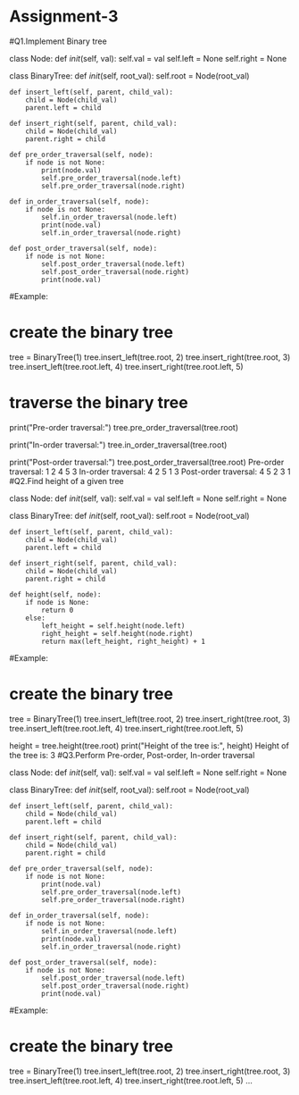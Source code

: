 # Assignment-3
#Q1.Implement Binary tree

class Node:
    def _init_(self, val):
        self.val = val
        self.left = None
        self.right = None

class BinaryTree:
    def _init_(self, root_val):
        self.root = Node(root_val)
    
    def insert_left(self, parent, child_val):
        child = Node(child_val)
        parent.left = child
    
    def insert_right(self, parent, child_val):
        child = Node(child_val)
        parent.right = child
    
    def pre_order_traversal(self, node):
        if node is not None:
            print(node.val)
            self.pre_order_traversal(node.left)
            self.pre_order_traversal(node.right)
    
    def in_order_traversal(self, node):
        if node is not None:
            self.in_order_traversal(node.left)
            print(node.val)
            self.in_order_traversal(node.right)
    
    def post_order_traversal(self, node):
        if node is not None:
            self.post_order_traversal(node.left)
            self.post_order_traversal(node.right)
            print(node.val)
            
#Example:
# create the binary tree
tree = BinaryTree(1)
tree.insert_left(tree.root, 2)
tree.insert_right(tree.root, 3)
tree.insert_left(tree.root.left, 4)
tree.insert_right(tree.root.left, 5)

# traverse the binary tree
print("Pre-order traversal:")
tree.pre_order_traversal(tree.root)

print("In-order traversal:")
tree.in_order_traversal(tree.root)

print("Post-order traversal:")
tree.post_order_traversal(tree.root)
Pre-order traversal:
1
2
4
5
3
In-order traversal:
4
2
5
1
3
Post-order traversal:
4
5
2
3
1
#Q2.Find height of a given tree

class Node:
    def _init_(self, val):
        self.val = val
        self.left = None
        self.right = None

class BinaryTree:
    def _init_(self, root_val):
        self.root = Node(root_val)
    
    def insert_left(self, parent, child_val):
        child = Node(child_val)
        parent.left = child
    
    def insert_right(self, parent, child_val):
        child = Node(child_val)
        parent.right = child
    
    def height(self, node):
        if node is None:
            return 0
        else:
            left_height = self.height(node.left)
            right_height = self.height(node.right)
            return max(left_height, right_height) + 1

#Example:
# create the binary tree
tree = BinaryTree(1)
tree.insert_left(tree.root, 2)
tree.insert_right(tree.root, 3)
tree.insert_left(tree.root.left, 4)
tree.insert_right(tree.root.left, 5)

height = tree.height(tree.root)
print("Height of the tree is:", height)
Height of the tree is: 3
#Q3.Perform Pre-order, Post-order, In-order traversal

class Node:
    def _init_(self, val):
        self.val = val
        self.left = None
        self.right = None

class BinaryTree:
    def _init_(self, root_val):
        self.root = Node(root_val)
    
    def insert_left(self, parent, child_val):
        child = Node(child_val)
        parent.left = child
    
    def insert_right(self, parent, child_val):
        child = Node(child_val)
        parent.right = child
    
    def pre_order_traversal(self, node):
        if node is not None:
            print(node.val)
            self.pre_order_traversal(node.left)
            self.pre_order_traversal(node.right)
    
    def in_order_traversal(self, node):
        if node is not None:
            self.in_order_traversal(node.left)
            print(node.val)
            self.in_order_traversal(node.right)
    
    def post_order_traversal(self, node):
        if node is not None:
            self.post_order_traversal(node.left)
            self.post_order_traversal(node.right)
            print(node.val)
#Example:
# create the binary tree
tree = BinaryTree(1)
tree.insert_left(tree.root, 2)
tree.insert_right(tree.root, 3)
tree.insert_left(tree.root.left, 4)
tree.insert_right(tree.root.left, 5)
…
